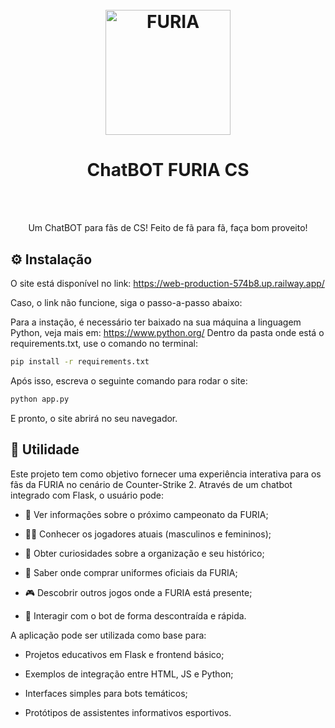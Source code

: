 <h1 align="center">
  <br>
  <img src="https://upload.wikimedia.org/wikipedia/pt/f/f9/Furia_Esports_logo.png" alt="FURIA" height="200" width="200">
  <br>
  <h1 align="center">ChatBOT FURIA CS</h1>
  <br><br>
</h1>

<p align="center">Um ChatBOT para fãs de CS! Feito de fã para fã, faça bom proveito!</p>

## ⚙️ **Instalação**
O site está disponível no link: https://web-production-574b8.up.railway.app/

Caso, o link não funcione, siga o passo-a-passo abaixo:

Para a instação, é necessário ter baixado na sua máquina a linguagem Python, veja mais em: https://www.python.org/
Dentro da pasta onde está o requirements.txt, use o comando no terminal:

```bash
pip install -r requirements.txt
```

Após isso, escreva o seguinte comando para rodar o site:

```bash
python app.py
```

E pronto, o site abrirá no seu navegador.
## 🧠 **Utilidade**
Este projeto tem como objetivo fornecer uma experiência interativa para os fãs da FURIA no cenário de Counter-Strike 2. Através de um chatbot integrado com Flask, o usuário pode:

- 📅 Ver informações sobre o próximo campeonato da FURIA;

- 🧍‍♂️ Conhecer os jogadores atuais (masculinos e femininos);

- 🎯 Obter curiosidades sobre a organização e seu histórico;

- 🧢 Saber onde comprar uniformes oficiais da FURIA;

- 🎮 Descobrir outros jogos onde a FURIA está presente;

- 💬 Interagir com o bot de forma descontraída e rápida.

A aplicação pode ser utilizada como base para:

- Projetos educativos em Flask e frontend básico;

- Exemplos de integração entre HTML, JS e Python;

- Interfaces simples para bots temáticos;

- Protótipos de assistentes informativos esportivos.
